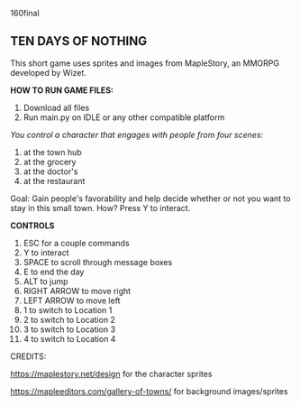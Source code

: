 160final
## TEN DAYS OF NOTHING

This short game uses sprites and images from MapleStory, an MMORPG developed by Wizet.

**HOW TO RUN GAME FILES:**
1. Download all files
2. Run main.py on IDLE or any other compatible platform

*You control a character that engages with people from four scenes:*
1. at the town hub
2. at the grocery
3. at the doctor's
4. at the restaurant

Goal: Gain people's favorability and help decide whether or not you want to stay in this small town. How? Press Y to interact.

**CONTROLS**
1. ESC for a couple commands
2. Y to interact
3. SPACE to scroll through message boxes
4. E to end the day
5. ALT to jump
6. RIGHT ARROW to move right
7. LEFT ARROW to move left
8. 1 to switch to Location 1
9. 2 to switch to Location 2
10. 3 to switch to Location 3
11. 4 to switch to Location 4

CREDITS:

https://maplestory.net/design for the character sprites

https://mapleeditors.com/gallery-of-towns/ for background images/sprites
